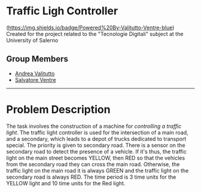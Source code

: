 # Traffic Ligh Controller
(https://img.shields.io/badge/Powered%20By-Valitutto-Ventre-blue)
Created for the project related to the "Tecnologie Digitali" subject at the University of Salerno 

## Group Members
* [Andrea Valitutto](https://github.com/andrewvali)
* [Salvatore Ventre](https://github.com/salventre)
___
# Problem Description
The task involves the construction of a machine for *controlling a traffic light*. The traffic light controller is used for the intersection of a main road, and a secondary, which leads to a depot of trucks dedicated to transport special. The priority is given to secondary road. There is a sensor on the secondary road to detect the presence of a vehicle. If it's thus, the traffic light on the main street becomes YELLOW, then RED so that the vehicles from the secondary road they can cross the main road. Otherwise, the traffic light on the main road it is always GREEN and the traffic light on the secondary road is always RED. The time period is 3 time units for the YELLOW light and 10 time units for the Red light.
